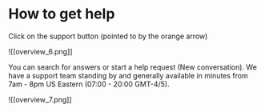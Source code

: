 # How to get help

Click on the support button (pointed to by the orange arrow)

![[overview_6.png]]

   You can search for answers or start a help request (New conversation). We have a support team standing by and generally available in minutes from 7am - 8pm US Eastern (07:00 - 20:00 GMT-4/5).

![[overview_7.png]]
